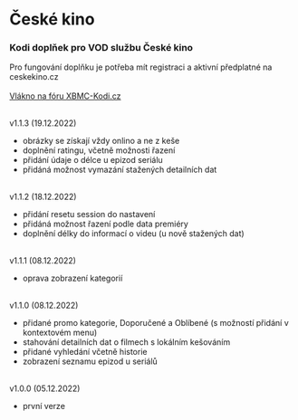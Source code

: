 <h1>České kino</h1>
<p>
<h3>Kodi doplňek pro VOD službu České kino</h3>
<p>
Pro fungování doplňku je potřeba mít registraci a aktivní předplatné na ceskekino.cz<br><br>
<a href="https://www.xbmc-kodi.cz/prispevek-ceske-kino">Vlákno na fóru XBMC-Kodi.cz</a><br><br>

v1.1.3 (19.12.2022)<br>
- obrázky se získají vždy onlino a ne z keše<br>
- doplnění ratingu, včetně možnosti řazení<br>
- přidání údaje o délce u epizod seriálu<br>
- přidáná možnost vymazání stažených detailních dat<br><br>

v1.1.2 (18.12.2022)<br>
- přidání resetu session do nastavení<br>
- přidáná možnost řazení podle data premiéry<br>
- doplnění délky do informací o videu (u nově stažených dat)<br><br>

v1.1.1 (08.12.2022)<br>
- oprava zobrazení kategorií<br><br>

v1.1.0 (08.12.2022)<br>
- přidané promo kategorie, Doporučené a Oblíbené (s možností přidání v kontextovém menu)<br>
- stahování detailních dat o filmech s lokálním kešováním<br>
- přidané vyhledání včetně historie<br>
- zobrazení seznamu epizod u seriálů<br><br>

v1.0.0 (05.12.2022)<br>
- první verze<br><br>
</p>
